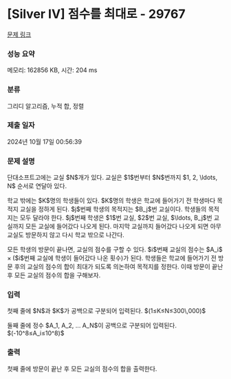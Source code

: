 # [Silver IV] 점수를 최대로 - 29767 

[문제 링크](https://www.acmicpc.net/problem/29767) 

### 성능 요약

메모리: 162856 KB, 시간: 204 ms

### 분류

그리디 알고리즘, 누적 합, 정렬

### 제출 일자

2024년 10월 17일 00:56:39

### 문제 설명

<p>단대소프트고에는 교실 $N$개가 있다. 교실은 $1$번부터 $N$번까지 $1, 2, \ldots, N$ 순서로 연달아 있다. </p>

<p>학교 밖에는 $K$명의 학생들이 있다. $K$명의 학생은 학교에 들어가기 전 학생마다 목적지 교실을 정하게 된다. $j$번째 학생의 목적지는 $B_j$번 교실이다. 학생들의 목적지는 모두 달라야 한다. $j$번째 학생은 $1$번 교실, $2$번 교실, $\ldots, B_j$번 교실까지 모든 교실에 들어갔다 나오게 된다. 마지막 교실까지 들어갔다 나오게 되면 아무 교실도 방문하지 않고 다시 학교 밖으로 나간다.</p>

<p>모든 학생의 방문이 끝나면, 교실의 점수를 구할 수 있다. $i$번째 교실의 점수는 $A_i$ ×<b> </b>($i$번째 교실에 학생이 들어갔다 나온 횟수)가 된다. 학생들은 학교에 들어가기 전 방문 후의 교실의 점수의 합이 최대가 되도록 의논하여 목적지를 정한다. 이때 방문이 끝난 후 모든 교실의 점수의 합을 구해보자. </p>

### 입력 

 <p>첫째 줄에 $N$과 $K$가 공백으로 구분되어 입력된다. $(1≤K≤N≤300\,000)$</p>

<p>둘째 줄에 정수 $A_1, A_2, ... A_N$이 공백으로 구분되어 입력된다. $(-10^8≤A_i≤10^8)$</p>

### 출력 

 <p>첫째 줄에 방문이 끝난 후 모든 교실의 점수의 합을 출력한다.</p>

